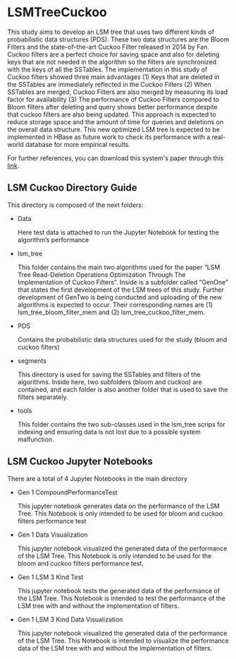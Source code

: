 # LSMTreeCuckoo
This study aims to develop an LSM tree that uses two different kinds of probabilistic data structures (PDS). These two data structures are the Bloom Filters and the state-of-the-art Cuckoo Filter released in 2014 by Fan. Cuckoo filters are a perfect choice for saving space and also for deleting keys that are not needed in the algorithm so the filters are synchronized with the keys of all the SSTables. The implementation in this study of Cuckoo filters showed three main advantages (1) Keys that are deleted in the SSTables are immediately reflected in the Cuckoo Filters (2) When SSTables are merged, Cuckoo Filters are also merged by measuring its load factor for availability (3) The performance of Cuckoo Filters compared to Bloom filters after deleting and query shows better performance despite that cuckoo filters are also being updated. This approach is expected to reduce storage space and the amount of time for queries and deletions on the overall data structure. This new optimized LSM tree is expected to be implemented in HBase as future work to check its performance with a real-world database for more empirical results.

For further references, you can download this system's paper through this [link](https://www.researchsquare.com/article/rs-3226421/v1).


## LSM Cuckoo Directory Guide

This directory is composed of the next folders:

- Data
    
    Here test data is attached to run the Jupyter Notebook for testing the algorithm’s performance
    
- lsm_tree
    
    This folder contains the main two algorithms used for the paper “LSM Tree Read-Deletion Operations Optimization Through The Implementation of Cuckoo Filters”. Inside is a subfolder called “GenOne” that states the first development of the LSM trees of this study. Further development of GenTwo is being conducted and uploading of the new algorithms is expected to occur. Their corresponding names are (1) lsm_tree_bloom_filter_mem and (2) lsm_tree_cuckoo_filter_mem.
    
- PDS
    
    Contains the probabilistic data structures used for the study (bloom and cuckoo filters)
    
- segments
    
    This directory is used for saving the SSTables and filters of the algorithms. Inside here, two subfolders (bloom and cuckoo) are contained, and each folder is also another folder that is used to save the filters separately.
    
- tools
    
    This folder contains the two sub-classes used in the lsm_tree scrips for indexing and ensuring data is not lost due to a possible system malfunction.
    

## LSM Cuckoo Jupyter Notebooks

There are a total of 4 Jupyter Notebooks in the main directory

- Gen 1 CompoundPerformanceTest
    
    This jupyter notebook generates data on the performance of the LSM Tree. This Notebook is only intended to be used for bloom and cuckoo filters performance test
    
- Gen 1 Data Visualization
    
    This jupyter notebook visualized the generated data of the performance of the LSM Tree. This Notebook is only intended to be used for the bloom and cuckoo filters performance test.
    
- Gen 1 LSM 3 Kind Test
    
    This jupyter notebook tests the generated data of the performance of the LSM Tree. This Notebook is intended to test the performance of the LSM tree with and without the implementation of filters.
    
- Gen 1 LSM 3 Kind Data Visualization
    
    This jupyter notebook visualized the generated data of the performance of the LSM Tree. This Notebook is intended to visualize the performance data of the LSM tree with and without the implementation of filters.

